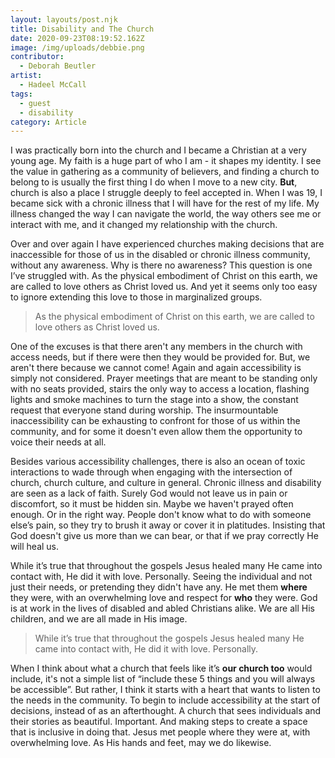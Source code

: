 ```yaml
---
layout: layouts/post.njk
title: Disability and The Church
date: 2020-09-23T08:19:52.162Z
image: /img/uploads/debbie.png
contributor:
  - Deborah Beutler
artist:
  - Hadeel McCall
tags:
  - guest
  - disability
category: Article
---
```

I was practically born into the church and I became a Christian at a very young age. My faith is a huge part of who I am - it shapes my identity. I see the value in gathering as a community of believers, and finding a church to belong to is usually the first thing I do when I move to a new city. **But**, church is also a place I struggle deeply to feel accepted in. When I was 19, I became sick with a chronic illness that I will have for the rest of my life. My illness changed the way I can navigate the world, the way others see me or interact with me, and it changed my relationship with the church.

Over and over again I have experienced churches making decisions that are inaccessible for those of us in the disabled or chronic illness community, without any awareness. Why is there no awareness? This question is one I’ve struggled with. As the physical embodiment of Christ on this earth, we are called to love others as Christ loved us. And yet it seems only too easy to ignore extending this love to those in marginalized groups.

> As the physical embodiment of Christ on this earth, we are called to love others as Christ loved us.

One of the excuses is that there aren't any members in the church with access needs, but if there were then they would be provided for. But, we aren't there because we cannot come! Again and again accessibility is simply not considered. Prayer meetings that are meant to be standing only with no seats provided, stairs the only way to access a location, flashing lights and smoke machines to turn the stage into a show, the constant request that everyone stand during worship. The insurmountable inaccessibility can be exhausting to confront for those of us within the community, and for some it doesn't even allow them the opportunity to voice their needs at all.

Besides various accessibility challenges, there is also an ocean of toxic interactions to wade through when engaging with the intersection of church, church culture, and culture in general. Chronic illness and disability are seen as a lack of faith. Surely God would not leave us in pain or discomfort, so it must be hidden sin. Maybe we haven't prayed often enough. Or in the right way. People don't know what to do with someone else’s pain, so they try to brush it away or cover it in platitudes. Insisting that God doesn't give us more than we can bear, or that if we pray correctly He will heal us.

While it’s true that throughout the gospels Jesus healed many He came into contact with, He did it with love. Personally. Seeing the individual and not just their needs, or pretending they didn't have any. He met them **where** they were, with an overwhelming love and respect for **who** they were. God is at work in the lives of disabled and abled Christians alike. We are all His children, and we are all made in His image.

> While it’s true that throughout the gospels Jesus healed many He came into contact with, He did it with love. Personally.

When I think about what a church that feels like it’s **our church too** would include, it's not a simple list of “include these 5 things and you will always be accessible”. But rather, I think it starts with a heart that wants to listen to the needs in the community. To begin to include accessibility at the start of decisions, instead of as an afterthought. A church that sees individuals and their stories as beautiful. Important. And making steps to create a space that is inclusive in doing that. Jesus met people where they were at, with overwhelming love. As His hands and feet, may we do likewise.
